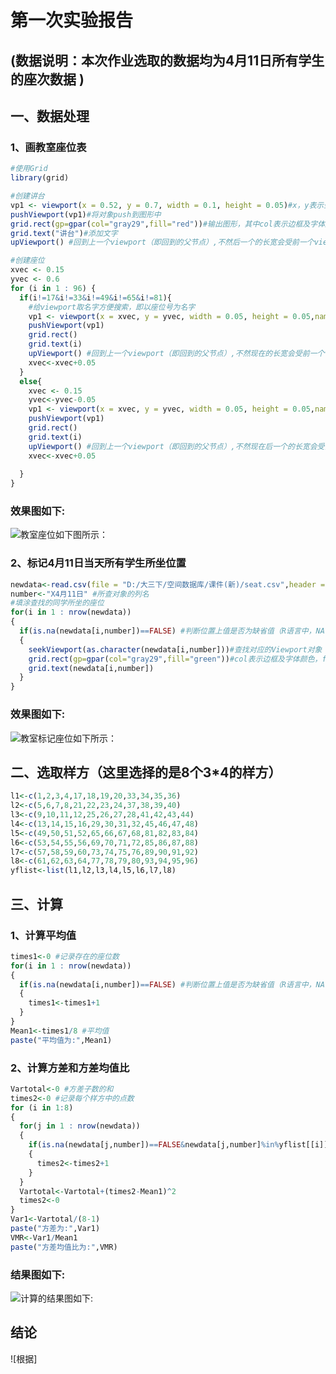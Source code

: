 # 第一次实验报告
## (数据说明：本次作业选取的数据均为4月11日所有学生的座次数据 )
## 一、数据处理
### 1、画教室座位表
``` R
#使用Grid
library(grid)

#创建讲台
vp1 <- viewport(x = 0.52, y = 0.7, width = 0.1, height = 0.05)#x，y表示坐标
pushViewport(vp1)#将对象push到图形中
grid.rect(gp=gpar(col="gray29",fill="red"))#输出图形，其中col表示边框及字体颜色，fill表示填充颜色
grid.text("讲台")#添加文字
upViewport() #回到上一个viewport（即回到的父节点）,不然后一个的长宽会受前一个viewport影响

#创建座位
xvec <- 0.15
yvec <- 0.6
for (i in 1 : 96) {
  if(i!=17&i!=33&i!=49&i!=65&i!=81){
    #给viewport取名字方便搜索，即以座位号为名字
    vp1 <- viewport(x = xvec, y = yvec, width = 0.05, height = 0.05,name = as.character(i))#整数转换为字符
    pushViewport(vp1)
    grid.rect()
    grid.text(i)
    upViewport() #回到上一个viewport（即回到的父节点）,不然现在的长宽会受前一个viewport影响
    xvec<-xvec+0.05
  }
  else{
    xvec <- 0.15
    yvec<-yvec-0.05
    vp1 <- viewport(x = xvec, y = yvec, width = 0.05, height = 0.05,name = as.character(i))
    pushViewport(vp1)
    grid.rect()
    grid.text(i)
    upViewport() #回到上一个viewport（即回到的父节点）,不然现在后一个的长宽会受前一个viewport影响
    xvec<-xvec+0.05
    
  }
}
```
### 效果图如下:
![教室座位如下图所示：](https://github.com/cuit201608/Team2/blob/master/第一次作业/结果图1.png)

### 2、标记4月11日当天所有学生所坐位置
``` R
newdata<-read.csv(file = "D:/大三下/空间数据库/课件(新)/seat.csv",header = T,sep=",")
number<-"X4月11日" #所查对象的列名
#填涂查找的同学所坐的座位
for(i in 1 : nrow(newdata))
{
  if(is.na(newdata[i,number])==FALSE) #判断位置上值是否为缺省值（R语言中，NA代表位置上的值为空，NULL代表连位置都没有，变量为空。）
  {
    seekViewport(as.character(newdata[i,number]))#查找对应的Viewport对象
    grid.rect(gp=gpar(col="gray29",fill="green"))#col表示边框及字体颜色，fill表示填充颜色
    grid.text(newdata[i,number])
  }
}
```
### 效果图如下:
![教室标记座位如下所示：](https://github.com/cuit201608/Team2/blob/master/第一次作业/结果图2.png)

## 二、选取样方（这里选择的是8个3*4的样方）
``` R
l1<-c(1,2,3,4,17,18,19,20,33,34,35,36)
l2<-c(5,6,7,8,21,22,23,24,37,38,39,40)
l3<-c(9,10,11,12,25,26,27,28,41,42,43,44)
l4<-c(13,14,15,16,29,30,31,32,45,46,47,48)
l5<-c(49,50,51,52,65,66,67,68,81,82,83,84)
l6<-c(53,54,55,56,69,70,71,72,85,86,87,88)
l7<-c(57,58,59,60,73,74,75,76,89,90,91,92)
l8<-c(61,62,63,64,77,78,79,80,93,94,95,96)
yflist<-list(l1,l2,l3,l4,l5,l6,l7,l8)
```

## 三、计算
### 1、计算平均值
``` R
times1<-0 #记录存在的座位数
for(i in 1 : nrow(newdata))
{
  if(is.na(newdata[i,number])==FALSE) #判断位置上值是否为缺省值（R语言中，NA代表位置上的值为缺省值，NULL代表连位置都没有，变量为空。）
  {
    times1<-times1+1
  }
}
Mean1<-times1/8 #平均值
paste("平均值为:",Mean1)
```
### 2、计算方差和方差均值比
``` R
Vartotal<-0 #方差子数的和
times2<-0 #记录每个样方中的点数
for (i in 1:8) 
{
  for(j in 1 : nrow(newdata))
  {
    if(is.na(newdata[j,number])==FALSE&newdata[j,number]%in%yflist[[i]]) #判断该座位是否在样方中，注意list[[i]]才表示嵌套list里面的第几个元素
    {
      times2<-times2+1
    }
  }
  Vartotal<-Vartotal+(times2-Mean1)^2
  times2<-0
}
Var1<-Vartotal/(8-1)
paste("方差为:",Var1)
VMR<-Var1/Mean1
paste("方差均值比为:",VMR)
```
### 结果图如下:
![计算的结果图如下:](https://github.com/cuit201608/Team2/blob/master/第一次作业/结果图3.png)

## 结论
![根据]
